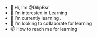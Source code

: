 - 👋 Hi, I’m @DilipBsr
- 👀 I’m interested in Learning
- 🌱 I’m currently learning .
- 💞️ I’m looking to collaborate for learning
- 📫 How to reach me for learning

<!---
DilipBsr/DilipBsr is a ✨ special ✨ repository because its `README.md` (this file) appears on your GitHub profile.
You can click the Preview link to take a look at your changes.
--->
